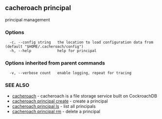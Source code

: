 ## cacheroach principal

principal management

### Options

```
  -c, --config string   the location to load configuration data from (default "$HOME/.cacheroach/config")
  -h, --help            help for principal
```

### Options inherited from parent commands

```
  -v, --verbose count   enable logging, repeat for tracing
```

### SEE ALSO

* [cacheroach](cacheroach.md)	 - cacheroach is a file storage service built on CockroachDB
* [cacheroach principal create](cacheroach_principal_create.md)	 - create a principal
* [cacheroach principal ls](cacheroach_principal_ls.md)	 - list all principals
* [cacheroach principal rm](cacheroach_principal_rm.md)	 - delete a principal

